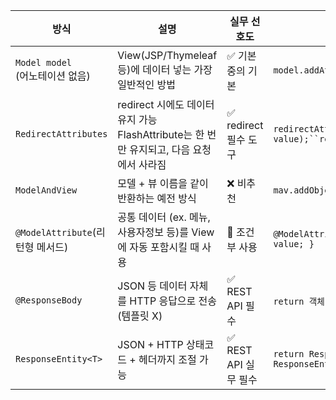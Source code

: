 
| 방식                          | 설명                                                           | 실무 선호도           | 값 추가 방법                                                                                               |
| --------------------------- | ------------------------------------------------------------ | ---------------- | ----------------------------------------------------------------------------------------------------- |
| `Model model`<br>(어노테이션 없음) | View(JSP/Thymeleaf 등)에 데이터 넣는 가장 일반적인 방법                     | ✅ 기본 중의 기본       | `model.addAttribute("key", value);`                                                                   |
| `RedirectAttributes`        | redirect 시에도 데이터 유지 가능FlashAttribute는 한 번만 유지되고, 다음 요청에서 사라짐 | ✅ redirect 필수 도구 | `redirectAttributes.addFlashAttribute("key", value);``redirectAttributes.addAttribute("key", value);` |
| `ModelAndView`              | 모델 + 뷰 이름을 같이 반환하는 예전 방식                                     | ❌ 비추천            | `mav.addObject("key", value);`                                                                        |
| `@ModelAttribute`(리턴형 메서드)  | 공통 데이터 (ex. 메뉴, 사용자정보 등)를 View에 자동 포함시킬 때 사용                 | 🔹 조건부 사용        | `@ModelAttribute("key") public Object method() { return value; }`                                     |
| `@ResponseBody`             | JSON 등 데이터 자체를 HTTP 응답으로 전송 (템플릿 X)                          | ✅ REST API 필수    | `return 객체;` → 자동으로 JSON 변환됨                                                                          |
| `ResponseEntity<T>`         | JSON + HTTP 상태코드 + 헤더까지 조절 가능                                | ✅ REST API 실무 필수 | `return ResponseEntity.ok(body);``return ResponseEntity.status(HttpStatus.BAD_REQUEST).body(error);`  |
